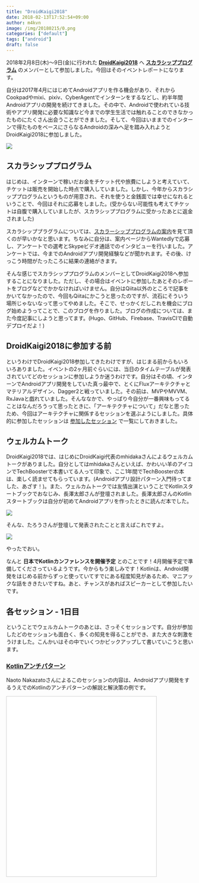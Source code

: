 ```yaml
---
title: "DroidKaigi2018"
date: 2018-02-13T17:52:54+09:00
author: m4kvn
image: /img/20180215/0.png
categories: ["default"]
tags: ["android"]
draft: false
---
```


2018年2月8日(木)〜9日(金)に行われた **[DroidKaigi2018](https://medium.com/droidkaigi)** へ **[スカラシッププログラム](https://medium.com/droidkaigi/scholarship-program-2a44e404124)** のメンバーとして参加しました。今回はそのイベントレポートになります。
<!--more-->

自分は2017年4月にはじめてAndroidアプリを作る機会があり、それからCookpadやmixi、pixiv、CyberAgentでインターンをするなどし、約半年間Androidアプリの開発を続けてきました。その中で、Androidで使われている技術やアプリ開発に必要な知識など今までの学生生活では触れることのできなかったものにたくさん出会うことができました。そして、今回はいままでのインターンで得たものをベースにさらなるAndroidの深みへ足を踏み入れようとDroidKaigi2018に参加しました。

![](/img/20180215/1.jpg)

## スカラシッププログラム

はじめは、インターンで稼いだお金をチケット代や旅費にしようと考えていて、チケットは販売を開始した時点で購入していました。しかし、今年からスカラシッププログラムというものが用意され、それを使うと金銭面では幸せになれるということで、今回はそれに応募をしました。(受からない可能性も考えてチケットは自腹で購入していましたが、スカラシッププログラムに受かったあとに返金されました)

スカラシッププラグラムについては、[スカラーシッププログラムの案内](https://medium.com/droidkaigi/scholarship-program-2a44e404124)を見て頂くのが早いかなと思います。ちなみに自分は、案内ページからWantedlyで応募し、アンケートでの選考とSkypeビデオ通話でのインタビューを行いました。アンケートでは、今までのAndroidアプリ開発経験などが聞かれます。その後、けっこう時間がたったころに結果の連絡がきます。

そんな感じでスカラシッププログラムのメンバーとしてDroidKaigi2018へ参加することになりました。ただし、その場合はイベントに参加したあとそのレポートをブログなどでかかなければいけません。自分はQiita以外のところで記事をかいてなかったので、今回もQiitaにかこうと思ったのですが、流石にそういう場所じゃないなって思ってやめました。そこで、せっかくだしこれを機会にブログ始めようってことで、このブログを作りました。ブログの作成については、また今度記事にしようと思ってます。(Hugo、GitHub、Firebase、TravisCIで自動デプロイだよ！)

## DroidKaigi2018に参加する前

というわけでDroidKaigi2018参加してきたわけですが、はじまる前からもいろいろありました。イベントの2ヶ月前ぐらいには、当日のタイムテーブルが発表されていてどのセッションに参加しようか迷うわけです。自分はその頃、インターンでAndroidアプリ開発をしていた真っ最中で、とくにFluxアーキテクチャとマテリアルデザイン、Dagger2と戦っていました。その前は、MVPやMVVM、RxJavaと戯れていました。そんななかで、やっぱり今自分が一番興味もってることはなんだろうって思ったときに、「アーキテクチャについて」だなと思ったため、今回はアーキテクチャに関係するセッションを選ぶようにしました。具体的に参加したセッションは [参加したセッション](#参加したセッション) で一覧にしておきました。

## ウェルカムトーク

DroidKaigi2018では、はじめにDroidKaigi代表のmhidakaさんによるウェルカムトークがありました。自分としてはmhidakaさんといえば、かわいい羊のアイコンでTechBoosterで本書いてる人って印象で、ここ1年間でTechBoosterの本は、楽しく読ませてもらっています。(Androidアプリ設計パターン入門待ってました、あざす！)。また、ウェルカムトークでは友情出演ということでKotlinスタートブックでおなじみ、長澤太郎さんが登壇されました。長澤太郎さんのKotlinスタートブックは自分が初めてAndroidアプリを作ったときに読んだ本でした。

![](/img/20180215/2.jpg)

そんな、たろうさんが登壇して発表されたことと言えばこれですよ。

![](/img/20180215/3.jpg)

やったでおい。

なんと **日本でKotlinカンファレンスを開催予定** とのことです！4月開催予定で準備してくださっているようです。今からもう楽しみです！Kotlinは、Android開発をはじめる前からずっと使っていてすでにある程度知見があるため、マニアックな話をききたいですね。あと、チャンスがあればスピーカーとして参加したいです。

## 各セッション - 1日目

ということでウェルカムトークのあとは、さっそくセッションです。自分が参加したどのセッションも面白く、多くの知見を得ることができ、また大きな刺激をうけました。こんかいはその中でいくつかピックアップして書いていこうと思います。

### [Kotlinアンチパターン](https://droidkaigi.jp/2018/timetable?session=16969)

Naoto Nakazatoさんによるこのセッションの内容は、Androidアプリ開発をするうえでのKotlinのアンチパターンの解説と解決策の例です。

<div style="width: 80%; height: 80%; margin-bottom: 1.5em"><iframe src="//www.slideshare.net/slideshow/embed_code/key/ETn6cTgeA4Fz3M" width="595" height="485" frameborder="0" marginwidth="0" marginheight="0" scrolling="no" style="border:1px solid #CCC; border-width:1px; margin-bottom:5px; max-width: 100%;" allowfullscreen></iframe></div>

僕はAndroidの開発をKotlinから入った人間なのですが、実際インターンでAndroidアプリの開発をするとJavaとKotlinが混合したコードを触ることは当たり前でした。なので、実際にインターンでコードを書いていたときに出会ったものがあったりして、今後の開発にも参考になるなぁと聞いていました。また、このセッションで良かったところは、実際に開発していて発生する例について解説とその解決策の例が提示されているので、こちらも考えながらセッションを聞けたところだと思います。このセッションの内容は、今後のチームでAndroidアプリを開発していくうえで絶対に遭遇するであろうことがたくさんあると思うので参考にしながら、自分でも解決策を考えていきたいです。

### [How to improve your MVP architecture and tests](https://droidkaigi.jp/2018/timetable?session=15904)

kiriminさんによるこのセッションの内容は、MVPアーキテクチャのアンチパターンの紹介とその改善方法、また、MVPアーキテクチャでのテストの書き方についてです。

<div style="width: 80%; height: 80%; margin-bottom: 1.5em"><script async class="speakerdeck-embed" data-id="1a45a3d9492843558e6fb4da6ae076d7" data-ratio="1.33333333333333" src="//speakerdeck.com/assets/embed.js"></script></div>

自分が今回このセッションを選んだのは、インターンをした中でMVPアーキテクチャを採用しているところがありそこで初めてAndroidアプリ開発でのMVPアーキテクチャに触れ、すこし思うところがあったからです。そのインターンで実際にMVPアーキテクチャで開発をしたとき「MVPアーキテクチャを採用しているけど、これはチームでちゃんとアーキテクチャについて理解をした開発をしないとテストもしにくいような依存ばっかりのコードになっちゃうなぁ」と思いました。なので、チームで開発をしている他のひとたちがどのような考えで設計をしているのか気になっていました。

今回、このセッションの中では、実際の開発でMVPアーキテクチャが採用されても、**テストが書かれていない**、**PresenterがAndroidに依存している**、**ViewやPresenterの責務に一貫性がない**、といった内容が話されていました。これ、ほんとにそうだなって思いました。自分としては、これがおこる原因についてPresenterの役割をあまり理解していいなかったり、テストを書こうという意識がないことじゃないかと思っていて、今回そのPresenterをどう設計していくテストにつなげていくかが解説されていて、自分がなんとなく感じてたことが言語されたみたいで良かったです。

### [Androidで動画コンテンツを扱うTips](https://droidkaigi.jp/2018/timetable?session=16888)

takusembaさんによるこのセッションの内容は、Androidアプリ開発で動画を扱うときのTipsです。

<div style="width: 80%; height: 80%; margin-bottom: 1.5em"><script async class="speakerdeck-embed" data-id="30688af777654e31b69827eec21be6c3" data-ratio="1.33333333333333" src="//speakerdeck.com/assets/embed.js"></script></div>

これは個人的に動画を扱うアプリで作りたいと思っているものがあるので選びました。Androidで動画を扱う方法について、今まで詳しく調べたこともなかったため、このセッションで実際の開発で使われている技術について知ることができれば良いなと思いました。セッションでは、Streamingの仕組みから説明してくれていて勉強になったなぁという感じです。良いきっかけにしたい！

### [DataBindingのコードを読む](https://droidkaigi.jp/2018/timetable?session=16511)

Kenji Abeさんによるこのセッションの内容は、DataBindingについてです、

<div style="width: 80%; height: 80%; margin-bottom: 1.5em"><script async class="speakerdeck-embed" data-id="c03a04f1456d48b2844239d15b343297" data-ratio="1.33333333333333" src="//speakerdeck.com/assets/embed.js"></script></div>

これはMVVMアーキテクチャで開発をするときにDataBindingを触ることがあり、どういう仕組みで動いているのかまったくわからないまま使っていたので興味がありました。正直、セッションをきいたあともまだ良くわかっていませんが、なんとなくきっかけは得られた気がします。

### [MVVMベストプラクティス](https://droidkaigi.jp/2018/timetable?session=16978)

Yasuhiko Sakamotoさんによるこのセッションの内容は、MVVMアーキテクチャで実際に開発した際に直面する問題とその解決例です。

<div style="width: 80%; height: 80%; margin-bottom: 1.5em"><script async class="speakerdeck-embed" data-id="41a7981af2694adba7ae40246f88c698" data-ratio="1.33333333333333" src="//speakerdeck.com/assets/embed.js"></script></div>

### [マルチモジュールのすゝめ](https://droidkaigi.jp/2018/timetable?session=15899)

kgmyshinさんによるこのセッションの内容は、

## 各セッション - 2日目

### [詳解 ViewGroupのレイアウト内部実装](https://droidkaigi.jp/2018/timetable?session=16512)

Hiroyuki Seto

### [既存アプリへのInstant Apps導入](https://droidkaigi.jp/2018/timetable?session=16941)

a.akira

### [Dagger2を活用してAndroid SDKの依存関係をクリーンにする](https://droidkaigi.jp/2018/timetable?session=16709)

kr9ly

### [Android案件の見積もりに現れる要素、あるいは丁寧に埋設された地雷たち](https://droidkaigi.jp/2018/timetable?session=16883)

eaglesakura

### [All you need is isolating the domain (How to apply DDD to Android Application Development 2)](https://droidkaigi.jp/2018/timetable?session=16894)

yanzm

### [Gradle プラグインを作って開発効率を改善しよう](https://droidkaigi.jp/2018/timetable?session=16927)

tnj

## ExhibitionRoom

ExhibitionRoomでは、DroidKaigi2018のスポンサーによるブースやお菓子の配布、写真撮影スポットなどがありました。また、ここではセッション終了後にスピーカーと直接話せる「オフィスアワー」も開催されていました。また、インターンでお世話になった企業やエンジニアの方々に挨拶もできました！

### お菓子

お菓子以外にも飲み物を提供されていました。あざす！

![](/img/20180215/7.jpg)

### LINEブース

LINEのブースではAndroidアプリで使用しているライブラリの紹介が行われていました。Anko 使っているのか・・・！LINEのどこでAnkoを採用しているのか気になりますね。

![](/img/20180215/8.png)

### メルカリブース

Tシャツを頂きました！また、Kotlinを使っているのか、ConstraintLayoutを使っているのか、Oreo対応をしているのか、のアンケートも行われていました。

![](/img/20180215/6.jpg)

## お昼ごはん

DroidKaigi2018では、お昼の時間にお弁当をもらうことができました。フレンチと和食があったのですが、自分は2日間とも和食を選びました。美味しかったです。

#### 1日目の和食弁当

![](/img/20180215/4.jpg)

#### 2日目の和食弁当

![](/img/20180215/5.jpg)

## パーティ

1日目の夜はパーティが行われ、お酒と食事をしながらエンジニアと交流する時間がありました。

![](/img/20180215/9.jpg)

![](/img/20180215/10.jpg)

![](/img/20180215/11.jpg)

## 参加したセッション

### 1日目

1. [Kotlinアンチパターン](https://droidkaigi.jp/2018/timetable?session=16969) (Naoto Nakazato)
1. [How to improve your MVP architecture and tests](https://droidkaigi.jp/2018/timetable?session=15904) (kirimin)
1. [Androidで動画コンテンツを扱うTips](https://droidkaigi.jp/2018/timetable?session=16888) (takusemba)
1. [DataBindingのコードを読む](https://droidkaigi.jp/2018/timetable?session=16511) (Kenji Abe)
1. [まだAPI定義管理で消耗してるの？〜Swaggerを用いた大規模アプリ時代のAPI定義管理とコードジェネレート〜](https://droidkaigi.jp/2018/timetable?session=16970) (Takuma Fujita)
1. [MVVMベストプラクティス](https://droidkaigi.jp/2018/timetable?session=16978) (Yasuhiko Sakamoto)
1. [マルチモジュールのすゝめ](https://droidkaigi.jp/2018/timetable?session=15899) (kgmyshin)

### 2日目

1. [詳解 ViewGroupのレイアウト内部実装](https://droidkaigi.jp/2018/timetable?session=16512) (Hiroyuki Seto)
1. [既存アプリへのInstant Apps導入](https://droidkaigi.jp/2018/timetable?session=16941) (a.akira)
1. [How Android Rendering Works to Provide Pixels on the Screen Faster than - You Can Read this Sentence](https://droidkaigi.jp/2018/timetable?session=16534) (Romain Guy, Chet Haase)
1. [Dagger2を活用してAndroid SDKの依存関係をクリーンにする](https://droidkaigi.jp/2018/timetable?session=16709) (kr9ly)
1. [Android案件の見積もりに現れる要素、あるいは丁寧に埋設された地雷たち](https://droidkaigi.jp/2018/timetable?session=16883) (eaglesakura)
1. [All you need is isolating the domain (How to apply DDD to Android Application Development 2)](https://droidkaigi.jp/2018/timetable?session=16894) (yanzm)
1. [ウィンドウサイズの変更に強い堅牢な画面の構築](https://droidkaigi.jp/2018/timetable?session=16746) (nakamuuu)
1. [マルチログインの実装方法](https://droidkaigi.jp/2018/timetable?session=17039) (yuyakaido)
1. [Gradle プラグインを作って開発効率を改善しよう](https://droidkaigi.jp/2018/timetable?session=16927) (tnj)

![](/img/20180215/100.jpg)
